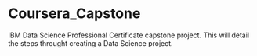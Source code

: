 # Coursera_Capstone
IBM Data Science Professional Certificate capstone project. This will detail the steps throught creating a Data Science project.
